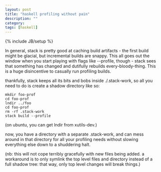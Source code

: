 ```yaml
---
layout: post
title: "haskell profiling without pain"
description: ""
category:
tags: [haskell]
---
```

{% include JB/setup %}

In general, stack is pretty good at caching build artifacts - the
first build might be glacial, but incremental builds are snappy. This
all goes out the window when you start playing with flags like
--profile, though - stack sees that something has changed and
dutifully rebuilds every-bloody-thing. This is a huge disincentive to
casually run profiling builds.

thankfully, stack keeps all its bits and bobs inside ./.stack-work, so
all you need to do is create a shadow directory like so:

```
mkdir foo-prof
cd foo-prof
lndir ../foo
cd foo-prof
rm -rf .stack-work
stack build --profile
```

(on ubuntu, you can get lndir from xutils-dev.)

now, you have a directory with a separate .stack-work, and can mess around
in that directory for all your profiling needs without slowing
everything else down to a shuddering halt.

(nb: this will not cope terribly gracefully with new files being
added. a workaround is to only symlink the top level files and
directory instead of a full shadow tree: that way, only top level
changes will break things.)
